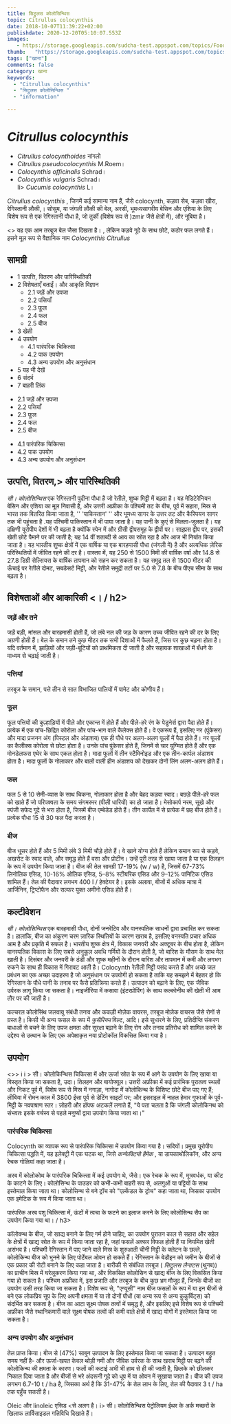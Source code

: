 ```yaml
---
title: सिट्रुलस कोलोसिन्थिस 
topic: Citrullus colocynthis
date: 2018-10-07T11:39:22+02:00
publishdate: 2020-12-20T05:10:07.553Z
images: 
   - https://storage.googleapis.com/sudcha-test.appspot.com/topics/Food/citrullus_colocynthis/1.jpeg
thumb:   "https://storage.googleapis.com/sudcha-test.appspot.com/topics/Food/citrullus_colocynthis/thumb.jpeg"
tags: ["खाना"]
comments: false
category: खाना
keywords: 
  - "Citrullus colocynthis"
  - "सिट्रुलस कोलोसिन्थिस "
  - "information"

---
```

<h1> <i> Citrullus colocynthis </i> </h1> <p> </p> <ul> <li> <i> Citrullus colocynthoides </i> नांगलो </li> <li> <i> Citrullus pseudocolocynthis </i> M.Roem। </li> <li> <i> Colocynthis officinalis </i> Schrad। </li> <li> <i> Colocynthis vulgaris </i> Schrad। </li> </li> li> <i> Cucumis colocynthis </i> L। </li> </ul> <p> <i> Citrullus colocynthis </i>, जिनमें कई सामान्य नाम हैं, जैसे colocynth, कड़वा सेब, कड़वा खीरा, रेगिस्तानी लौकी,। सोसुम, या जंगली लौकी की बेल, अरसी, भूमध्यसागरीय बेसिन और एशिया के लिए विशेष रूप से एक रेगिस्तानी पौधा है, जो तुर्की (विशेष रूप से )zmir जैसे क्षेत्रों में), और नूबिया है। </p> <> यह एक आम तरबूज बेल जैसा दिखता है। , लेकिन कड़वे गूदे के साथ छोटे, कठोर फल लगते हैं। इसने मूल रूप से वैज्ञानिक नाम <i> Colocynthis Citrullus </i> </p> <h2> सामग्री </h2> <ul> <li> 1 उत्पत्ति, वितरण और पारिस्थितिकी </li> <li> 2 विशेषताएँ बताईं। और आकृति विज्ञान <ul> <li> 2.1 जड़ें और उपजा </li> <li> 2.2 पत्तियाँ </li> <li> 2.3 फूल </li> <li> 2.4 फल </li> <li> 2.5 बीज </li> </ul> </li> <li> 3 खेती </li> <li> 4 उपयोग <ul> <li> 4.1 पारंपरिक चिकित्सा </li> <li> 4.2 पाक उपयोग </li> <li> 4.3 अन्य उपयोग और अनुसंधान </li> </ul> </li> <li> 5 यह भी देखें </li> <li> 6 संदर्भ </li> <li> 7 बाहरी लिंक </li> </ul> <ul> <li> 2.1 जड़ें और उपजा </li> <li> 2.2 पत्तियाँ </li> <li> 2.3 फूल </li> <li> 2.4 फल </li> <li> 2.5 बीज </li> </ul> <ul> <li> 4.1 पारंपरिक चिकित्सा </li> <li> 4.2 पाक उपयोग </li> <li> 4.3 अन्य उपयोग और अनुसंधान </li> </ul> <h2> उत्पत्ति, वितरण,> और पारिस्थितिकी </h2> <p> <i> सी। कोलोसिन्थिस </i> एक रेगिस्तानी पुदीना पौधा है जो रेतीले, शुष्क मिट्टी में बढ़ता है। यह मेडिटेरेनियन बेसिन और एशिया का मूल निवासी है, और उत्तरी अफ्रीका के पश्चिमी तट के बीच, पूर्व में सहारा, मिस्र से भारत तक वितरित किया जाता है, '' 'पाकिस्तान' '' और भूमध्य सागर के उत्तर तट और कैस्पियन सागर तक भी पहुंचता है .यह पश्चिमी पाकिस्तान में भी पाया जाता है। यह पानी के कुएं से मिलता-जुलता है। यह दक्षिणी यूरोपीय देशों में भी बढ़ता है क्योंकि स्पेन में और ग्रीसी द्वीपसमूह के द्वीपों पर। साइप्रस द्वीप पर, इसकी खेती छोटे पैमाने पर की जाती है; यह 14 वीं शताब्दी से आय का स्रोत रहा है और आज भी निर्यात किया जाता है। यह भारतीय शुष्क क्षेत्रों में एक वार्षिक या एक बारहमासी पौधा (जंगली में) है और अत्यधिक ज़ेरिक परिस्थितियों में जीवित रहने की दर है। वास्तव में, यह 250 से 1500 मिमी की वार्षिक वर्षा और 14.8 से 27.8 डिग्री सेल्सियस के वार्षिक तापमान को सहन कर सकता है। यह समुद्र तल से 1500 मीटर की ऊँचाई पर रेतीले दोमट, सबडेसर्ट मिट्टी, और रेतीले समुद्री तटों पर 5.0 से 7.8 के बीच पीएच सीमा के साथ बढ़ता है। </p> <p> </p> <h2> विशेषताओं और आकारिकी <। / h2> <h3> जड़ें और तने </h3> <p> जड़ें बड़ी, मांसल और बारहमासी होती हैं, जो लंबे नल की जड़ के कारण उच्च जीवित रहने की दर के लिए अग्रणी होती हैं। बेल के समान तने कुछ मीटर तक सभी दिशाओं में फैलते हैं, जिस पर कुछ चढ़ना होता है। यदि वर्तमान में, झाड़ियों और जड़ी-बूटियों को प्राथमिकता दी जाती है और सहायक शाखाओं में बँधने के माध्यम से चढ़ाई जाती है। </p> <h3> पत्तियां </h3> <p> तरबूज के समान, पत्ते तीन से सात विभाजित पालियों में पामेट और कोणीय हैं। </p> <h3> फूल </h3> <p> फूल पत्तियों की कुल्हाड़ियों में पीले और एकान्त में होते हैं और पीले-हरे रंग के पेडुनेर्स द्वारा पैदा होते हैं। प्रत्येक में एक पांच-छिद्रित कोरोला और पांच-भाग वाले कैलेक्स होते हैं। वे एकरूप हैं, इसलिए नर (पुंकेसर) और मादा प्रजनन अंग (पिस्टल और अंडाशय) एक ही पौधे पर अलग-अलग फूलों में पैदा होते हैं। नर फूलों का कैलीक्स कोरोला से छोटा होता है। उनके पांच पुंकेसर होते हैं, जिनमें से चार युग्मित होते हैं और एक मोनडेलफस एथेर के साथ एकल होता है। मादा फूलों में तीन स्टैमिनोइड और एक तीन-कार्पल अंडाशय होता है। मादा फूलों के गोलाकार और बालों वाली हीन अंडाशय को देखकर दोनों लिंग अलग-अलग होते हैं। </p> <h3> फल </h3> <p> फल 5 से 10 सेमी-व्यास के साथ चिकना, गोलाकार होता है और बेहद कड़वा स्वाद। बछड़े पीले-हरे फल को खाते हैं जो परिपक्वता के समय संगमरमर (पीली धारियों) का हो जाता है। मेसोकार्प नरम, सूखे और स्पंजी सफेद गूदे से भरा होता है, जिसमें बीज एम्बेडेड होते हैं। तीन कार्पेल में से प्रत्येक में छह बीज होते हैं। प्रत्येक पौधा 15 से 30 फल पैदा करता है। </p> <h3> बीज </h3> <p> बीज धूसर होते हैं और 5 मिमी लंबे 3 मिमी चौड़े होते हैं। वे खाने योग्य होते हैं लेकिन समान रूप से कड़वे, अखरोट के स्वाद वाले, और समृद्ध होते हैं वसा और प्रोटीन। उन्हें पूरी तरह से खाया जाता है या एक तिलहन के रूप में उपयोग किया जाता है। बीज की तेल सामग्री 17-19% (w / w) है, जिसमें 67-73% लिनोलिक एसिड, 10-16% ओलिक एसिड, 5–8% स्टीयरिक एसिड और 9–12% पामिटिक एसिड शामिल हैं। तेल की पैदावार लगभग 400 l / हेक्टेयर है। इसके अलावा, बीजों में अधिक मात्रा में आर्जिनिन, ट्रिप्टोफैन और सल्फर युक्त अमीनो एसिड होते हैं। </p> <h2> कल्टीवेशन </h2> <P> <i> सी। कोलोसिन्थिस </i> एक बारहमासी पौधा, दोनों जनरेटिव और वानस्पतिक साधनों द्वारा प्रचारित कर सकता है। हालांकि, बीज का अंकुरण चरम ज़ारिक स्थितियों के कारण खराब है, इसलिए वनस्पति प्रचार अधिक आम है और प्रकृति में सफल है। भारतीय शुष्क क्षेत्र में, विकास जनवरी और अक्टूबर के बीच होता है, लेकिन वानस्पतिक विकास के लिए सबसे अनुकूल अवधि गर्मियों के दौरान होती है, जो बारिश के मौसम के साथ मेल खाती है। दिसंबर और जनवरी के ठंडी और शुष्क महीनों के दौरान बारिश और तापमान में कमी और लगभग रुकने के साथ ही विकास में गिरावट आती है। Colocynth रेतीली मिट्टी पसंद करते हैं और अच्छे जल प्रबंधन का एक अच्छा उदाहरण है जो अनुसंधान पर उपयोगी हो सकता है ताकि यह समझने में बेहतर हो कि रेगिस्तान के पौधे पानी के तनाव पर कैसे प्रतिक्रिया करते हैं। उत्पादन को बढ़ाने के लिए, एक जैविक उर्वरक लागू किया जा सकता है। नाइजीरिया में कसावा (इंटरप्रोपिंग) के साथ कल्कोनीथ की खेती भी आम तौर पर की जाती है। </p> <p> कल्चरल कोलोसिंथ जलवायु संबंधी तनाव और ककड़ी मोज़ेक वायरस, तरबूज मोज़ेक वायरस जैसे रोगों से ग्रस्त है। किसी भी अन्य फसल के रूप में <i> फुसैरियम </i> विल्ट, आदि। इसे सुधारने के लिए, प्रतिदीप्ति संकरण बाधाओं से बचने के लिए उपज क्षमता और सुरक्षा बढ़ाने के लिए रोग और तनाव प्रतिरोध को शामिल करने के उद्देश्य से उत्थान के लिए एक अपेक्षाकृत नया प्रोटोकॉल विकसित किया गया है। </p> <h2> उपयोग </h2> <>> i i > सी। कोलोकिन्थिस </i> चिकित्सा में और ऊर्जा स्रोत के रूप में आगे के उपयोग के लिए खाया या विस्तृत किया जा सकता है, उदा। तिलहन और बायोफ्यूल। उत्तरी अफ्रीका में कई प्रारंभिक पुरातत्व स्थलों और निकट पूर्व में, विशेष रूप से मिस्र में नगाड़ा, नागोदा में कोलोकिन्थ के विशिष्ट छोटे बीज पाए गए हैं; लीबिया में रोमन काल में 3800 ईसा पूर्व से डेटिंग साइटों पर; और इसराइल में नाहल हेमार गुफाओं के पूर्व-मिट्टी के नवपाषाण स्तर। ज़ोहरी और हॉपफ अटकलें लगाते हैं, "ये पता चलता है कि जंगली कोलोकिनथ को संभवतः इसके वर्चस्व से पहले मनुष्यों द्वारा उपयोग किया जाता था।" </p> <h3> पारंपरिक चिकित्सा </h3> <p> Colocynth का व्यापक रूप से पारंपरिक चिकित्सा में उपयोग किया गया है। सदियों। प्रमुख यूरोपीय चिकित्सा पद्धति में, यह इलेक्ट्री में एक घटक था, जिसे <i> कन्फेक्टियो हैमेक </i>, या डायकाथोलिकॉन, और अन्य रेचक गोलियां कहा जाता है। </p> <p> अरब में कोलोकोथ के पारंपरिक चिकित्सा में कई उपयोग थे, जैसे। एक रेचक के रूप में, मूत्रवर्धक, या कीट के काटने के लिए। कोलोसिन्थ के पाउडर को कभी-कभी बाहरी रूप से, अलगुओं या पट्टियों के साथ इस्तेमाल किया जाता था। कोलोसिन्थ से बने ट्रॉच को "एल्केंडल के ट्रोच" कहा जाता था, जिसका उपयोग एक इमेटिक के रूप में किया जाता था। </p> <p> पारंपरिक अरब पशु चिकित्सा में, ऊंटों में त्वचा के फटने का इलाज करने के लिए कोलोसिन्थ सैप का उपयोग किया गया था। / h3> <p> कॉलोक्न्थ के बीज, जो खाद्य बनाने के लिए गर्म होने चाहिए, का उपयोग पुरातन काल से सहारा और सहेल के क्षेत्रों में खाद्य स्रोत के रूप में किया जाता रहा है, जहां फसलें अक्सर विफल होती हैं या नियमित खेती असंभव है। पश्चिमी रेगिस्तान में पाए जाने वाले मिस्र के शुरुआती चीनी मिट्टी के क्लेटन के छल्ले, कोलोकिन्थ बीज को भुनने के लिए पोर्टेबल ओवन हो सकते हैं। रेगिस्तान के बेडौइन को जमीन के बीजों से एक प्रकार की रोटी बनाने के लिए कहा जाता है। बारीकी से संबंधित तरबूज (<i> सिट्रूलस लैनाटस </i> (थुनब)) का प्राचीन मिस्र में घरेलूकरण किया गया था, और विकसित कोलोसिन से खाद्य बीज के लिए विकसित किया गया हो सकता है। पश्चिम अफ्रीका में, इस प्रजाति और तरबूज के बीच कुछ भ्रम मौजूद हैं, जिनके बीजों का उपयोग उसी तरह किया जा सकता है। विशेष रूप से, "एग्यूसी" नाम बीज फसलों के रूप में या इन बीजों से बने एक लोकप्रिय सूप के लिए अपनी क्षमता में या तो दोनों पौधों (या अन्य रूप से अन्य कुकुर्बिट्स) को संदर्भित कर सकता है। बीज का आटा सूक्ष्म पोषक तत्वों में समृद्ध है, और इसलिए इसे विशेष रूप से पश्चिमी अफ्रीका जैसे स्थानिकमारी वाले सूक्ष्म पोषक तत्वों की कमी वाले क्षेत्रों में खाद्य योगों में इस्तेमाल किया जा सकता है। </p> <h3> अन्य उपयोग और अनुसंधान </h3> <p> तेल प्राप्त किया। बीज से (47%) साबुन उत्पादन के लिए इस्तेमाल किया जा सकता है। उत्पादन बहुत समय नहीं है- और ऊर्जा-खपत केवल थोड़ी नमी और जैविक उर्वरक के साथ खराब मिट्टी पर बढ़ने की कोलोकिन्थ की क्षमता के कारण। फलों की कटाई अभी भी हाथ से ही की जाती है, छिलके को छीलकर निकाल दिया जाता है और बीजों से भरे अंदरूनी गूदे को धूप में या ओवन में सुखाया जाता है। बीज की उपज लगभग 6.7-10 t / ha है, जिसका अर्थ है कि 31-47% के तेल लाभ के लिए, तेल की पैदावार 3 t / ha तक पहुँच सकती है। </p> <p> Oleic और linoleic एसिड <से अलग है। i> सी। कोलोसिन्थिस </i> पेट्रोलियम ईथर के अर्क मच्छरों के खिलाफ लार्विसाइडल गतिविधि दिखाते हैं। </p> 